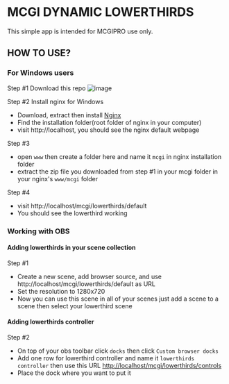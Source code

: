 # MCGI DYNAMIC LOWERTHIRDS
This simple app is intended for MCGIPRO use only.

## HOW TO USE?

### For Windows users
Step #1 Download this repo
![image](https://github.com/neumerance/mcgilowerthirds/assets/4254020/7d2ed272-8d23-49a5-bf9f-244b7e0bb133)

Step #2 Install nginx for Windows
- Download, extract then install [Nginx](https://nginx.org/download/nginx-1.24.0.zip)
- Find the installation folder(root folder of nginx in your computer)
- visit http://localhost, you should see the nginx default webpage

Step #3
- open `www` then create a folder here and name it `mcgi` in nginx installation folder
- extract the zip file you downloaded from step #1 in your mcgi folder in your nginx's `www/mcgi` folder

Step #4
- visit http://localhost/mcgi/lowerthirds/default
- You should see the lowerthird working

### Working with OBS

#### Adding lowerthirds in your scene collection 

Step #1
- Create a new scene, add browser source, and use http://localhost/mcgi/lowerthirds/default as URL
- Set the resolution to 1280x720
- Now you can use this scene in all of your scenes just add a scene to a scene then select your lowerthird scene

#### Adding lowerthirds controller
Step #2
- On top of your obs toolbar click `docks` then click `Custom browser docks`
- Add one row for lowerthird controller and name it `lowerthirds controller` then use this URL [http://localhost/mcgi/lowerthirds/controls](http://localhost/mcgi/lowerthirds/controls)
- Place the dock where you want to put it



